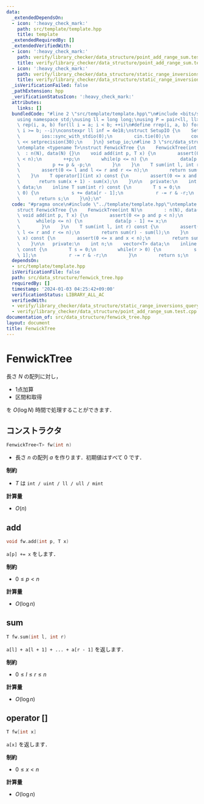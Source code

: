 ```yaml
---
data:
  _extendedDependsOn:
  - icon: ':heavy_check_mark:'
    path: src/template/template.hpp
    title: template
  _extendedRequiredBy: []
  _extendedVerifiedWith:
  - icon: ':heavy_check_mark:'
    path: verify/library_checker/data_structure/point_add_range_sum.test.cpp
    title: verify/library_checker/data_structure/point_add_range_sum.test.cpp
  - icon: ':heavy_check_mark:'
    path: verify/library_checker/data_structure/static_range_inversions_query.test.cpp
    title: verify/library_checker/data_structure/static_range_inversions_query.test.cpp
  _isVerificationFailed: false
  _pathExtension: hpp
  _verificationStatusIcon: ':heavy_check_mark:'
  attributes:
    links: []
  bundledCode: "#line 2 \"src/template/template.hpp\"\n#include <bits/stdc++.h>\n\
    using namespace std;\nusing ll = long long;\nusing P = pair<ll, ll>;\n#define\
    \ rep(i, a, b) for(ll i = a; i < b; ++i)\n#define rrep(i, a, b) for(ll i = a;\
    \ i >= b; --i)\nconstexpr ll inf = 4e18;\nstruct SetupIO {\n    SetupIO() {\n\
    \        ios::sync_with_stdio(0);\n        cin.tie(0);\n        cout << fixed\
    \ << setprecision(30);\n    }\n} setup_io;\n#line 3 \"src/data_structure/fenwick_tree.hpp\"\
    \ntemplate <typename T>\nstruct FenwickTree {\n    FenwickTree(int N)\n      \
    \  : n(N), data(N) {}\n    void add(int p, T x) {\n        assert(0 <= p and p\
    \ < n);\n        ++p;\n        while(p <= n) {\n            data[p - 1] += x;\n\
    \            p += p & -p;\n        }\n    }\n    T sum(int l, int r) const {\n\
    \        assert(0 <= l and l <= r and r <= n);\n        return sum(r) - sum(l);\n\
    \    }\n    T operator[](int x) const {\n        assert(0 <= x and x < n);\n \
    \       return sum(x + 1) - sum(x);\n    }\n\n   private:\n    int n;\n    vector<T>\
    \ data;\n    inline T sum(int r) const {\n        T s = 0;\n        while(r >\
    \ 0) {\n            s += data[r - 1];\n            r -= r & -r;\n        }\n \
    \       return s;\n    }\n};\n"
  code: "#pragma once\n#include \"../template/template.hpp\"\ntemplate <typename T>\n\
    struct FenwickTree {\n    FenwickTree(int N)\n        : n(N), data(N) {}\n   \
    \ void add(int p, T x) {\n        assert(0 <= p and p < n);\n        ++p;\n  \
    \      while(p <= n) {\n            data[p - 1] += x;\n            p += p & -p;\n\
    \        }\n    }\n    T sum(int l, int r) const {\n        assert(0 <= l and\
    \ l <= r and r <= n);\n        return sum(r) - sum(l);\n    }\n    T operator[](int\
    \ x) const {\n        assert(0 <= x and x < n);\n        return sum(x + 1) - sum(x);\n\
    \    }\n\n   private:\n    int n;\n    vector<T> data;\n    inline T sum(int r)\
    \ const {\n        T s = 0;\n        while(r > 0) {\n            s += data[r -\
    \ 1];\n            r -= r & -r;\n        }\n        return s;\n    }\n};"
  dependsOn:
  - src/template/template.hpp
  isVerificationFile: false
  path: src/data_structure/fenwick_tree.hpp
  requiredBy: []
  timestamp: '2024-01-03 04:25:42+09:00'
  verificationStatus: LIBRARY_ALL_AC
  verifiedWith:
  - verify/library_checker/data_structure/static_range_inversions_query.test.cpp
  - verify/library_checker/data_structure/point_add_range_sum.test.cpp
documentation_of: src/data_structure/fenwick_tree.hpp
layout: document
title: FenwickTree
---
```


# FenwickTree

長さ $N$ の配列に対し，

- 1点加算
- 区間和取得

を $O(\log N)$ 時間で処理することができます．

## コンストラクタ

```cpp
FenwickTree<T> fw(int n)
```

- 長さ $n$ の配列 $a$ を作ります．初期値はすべて $0$ です．

**制約**

- $T$ は `int / uint / ll / ull / mint`

**計算量**

- $O(n)$

## add

```cpp
void fw.add(int p, T x)
```

`a[p] += x` をします．

**制約**

- $0 \leq p < n$

**計算量**

- $O(\log n)$

## sum

```cpp
T fw.sum(int l, int r)
```

`a[l] + a[l + 1] + ... + a[r - 1]` を返します．

**制約**

- $0 \leq l \leq r \leq n$

**計算量**

- $O(\log n)$

## operator []

```cpp
T fw[int x]
```

`a[x]` を返します．

**制約**

- $0 \leq x < n$

**計算量**

- $O(\log n)$